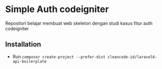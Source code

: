 # Simple Auth codeigniter
Repositori belajar membuat web skeleton dengan studi kasus fitur auth codeigniter


## Installation
- Run `composer create-project --prefer-dist cleancode-id/laravel6-api-boilerplate`
